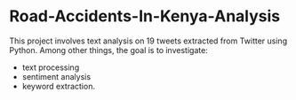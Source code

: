 # Road-Accidents-In-Kenya-Analysis

This project involves text analysis on 19 tweets extracted from Twitter using Python. 
Among other things, the goal is to investigate: 
- text processing 
- sentiment analysis 
- keyword extraction.